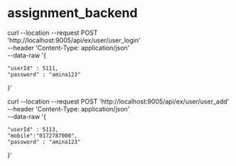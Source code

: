 # assignment_backend
curl --location --request POST 'http://localhost:9005/api/ex/user/user_login' \
--header 'Content-Type: application/json' \
--data-raw '{
    
    "userId" : 5111,
    "password" : "amina123"
   
}'



curl --location --request POST 'http://localhost:9005/api/ex/user/user_add' \
--header 'Content-Type: application/json' \
--data-raw '{
    
    "userId" : 5113,
    "mobile":"0172787000",
    "password" : "amina123"
   
}'
